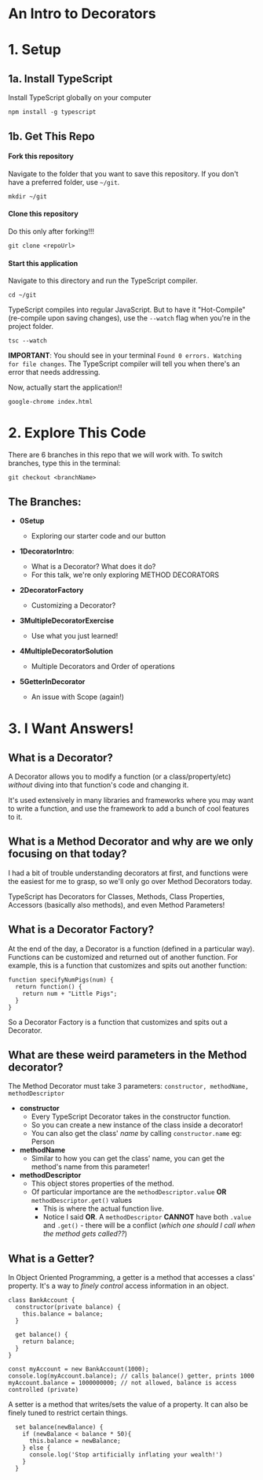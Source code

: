 # An Intro to Decorators

# 1. Setup

## 1a. Install TypeScript
Install TypeScript globally on your computer

```
npm install -g typescript
```


## 1b. Get This Repo

#### Fork this repository
Navigate to the folder that you want to save this repository.  If you don't have a preferred folder, use `~/git`.
```
mkdir ~/git
```

#### Clone this repository
Do this only after forking!!!
```
git clone <repoUrl>
```


#### Start this application
Navigate to this directory and run the TypeScript compiler.
```
cd ~/git
```

TypeScript compiles into regular JavaScript.  But to have it "Hot-Compile" (re-compile upon saving changes), use the `--watch` flag when you're in the project folder.
```
tsc --watch
```
**IMPORTANT**: You should see in your terminal  `Found 0 errors. Watching for file changes`.  The TypeScript compiler will tell you when there's an error that needs addressing.

Now, actually start the application!!
```
google-chrome index.html
```

# 2. Explore This Code

There are 6 branches in this repo that we will work with.  To switch branches, type this in the terminal:
```
git checkout <branchName>
```

## The Branches:

- **0Setup**
  - Exploring our starter code and our button

- **1DecoratorIntro**:  
  - What is a Decorator?  What does it do? 
  - For this talk, we're only exploring METHOD DECORATORS

- **2DecoratorFactory**
  - Customizing a Decorator?

- **3MultipleDecoratorExercise**
  - Use what you just learned!

- **4MultipleDecoratorSolution**
  - Multiple Decorators and Order of operations

- **5GetterInDecorator**
  - An issue with Scope (again!)


# 3. I Want Answers!

## What is a Decorator?

A Decorator allows you to modify a function (or a class/property/etc) *without* diving into that function's code and changing it.  

It's used extensively in many libraries and frameworks where you may want to write a function, and use the framework to add a bunch of cool features to it.

## What is a Method Decorator and why are we only focusing on that today?

I had a bit of trouble understanding decorators at first, and functions were the easiest for me to grasp, so we'll only go over Method Decorators today.

TypeScript has Decorators for Classes, Methods, Class Properties, Accessors (basically also methods), and even Method Parameters!

## What is a Decorator Factory?

At the end of the day, a Decorator is a function (defined in a particular way). Functions can be customized and returned out of another function.  For example, this is a function that customizes and spits out another function:
```
function specifyNumPigs(num) {
  return function() {
    return num + "Little Pigs";
  }
}
```
So a Decorator Factory is a function that customizes and spits out a Decorator.

## What are these weird parameters in the Method decorator?

The Method Decorator must take 3 parameters: `constructor, methodName, methodDescriptor`
- **constructor**
  - Every TypeScript Decorator takes in the constructor function.
  - So you can create a new instance of the class inside a decorator!
  - You can also get the class' *name* by calling `constructor.name` eg: Person
- **methodName**
  - Similar to how you can get the class' name, you can get the method's name from this parameter!
- **methodDescriptor**
  - This object stores properties of the method.
  - Of particular importance are the `methodDescriptor.value` **OR** `methodDescriptor.get()` values
    - This is where the actual function live.
    - Notice I said **OR**.  A `methodDescriptor` **CANNOT** have both `.value` and `.get()` - there will be a conflict (*which one should I call when the method gets called??*)

## What is a Getter?

In Object Oriented Programming, a getter is a method that accesses a class' property.  It's a way to *finely control* access information in an object.
```
class BankAccount {
  constructor(private balance) {
    this.balance = balance;
  }

  get balance() {
    return balance;
  }
}

const myAccount = new BankAccount(1000);
console.log(myAccount.balance); // calls balance() getter, prints 1000
myAccount.balance = 1000000000; // not allowed, balance is access controlled (private)
```

A setter is a method that writes/sets the value of a property.  It can also be finely tuned to restrict certain things.
```
  set balance(newBalance) {
    if (newBalance < balance * 50){
      this.balance = newBalance;
    } else {
      console.log('Stop artificially inflating your wealth!')
    }
  }
```